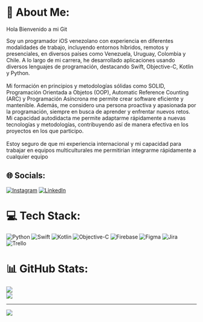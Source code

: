 # 💫 About Me:
Hola Bienvenido a mi Git

Soy un programador iOS venezolano con experiencia en diferentes modalidades de trabajo, incluyendo entornos híbridos, remotos y presenciales, en diversos países como Venezuela, Uruguay, Colombia y Chile. A lo largo de mi carrera, he desarrollado aplicaciones usando diversos lenguajes de programación, destacando Swift, Objective-C, Kotlin y Python.<br><br>Mi formación en principios y metodologías sólidas como SOLID, Programación Orientada a Objetos (OOP), Automatic Reference Counting (ARC) y Programación Asíncrona me permite crear software eficiente y mantenible. Además, me considero una persona proactiva y apasionada por la programación, siempre en busca de aprender y enfrentar nuevos retos. Mi capacidad autodidacta me permite adaptarme rápidamente a nuevas tecnologías y metodologías, contribuyendo así de manera efectiva en los proyectos en los que participo.<br><br>Estoy seguro de que mi experiencia internacional y mi capacidad para trabajar en equipos multiculturales me permitirían integrarme rápidamente a cualquier equipo


## 🌐 Socials:
[![Instagram](https://img.shields.io/badge/Instagram-%23E4405F.svg?logo=Instagram&logoColor=white)](https://instagram.com/https://www.instagram.com/bresnier_moreno?igsh=MXQ5NXB4dDQ4cDd5Mg%3D%3D&utm_source=qr) [![LinkedIn](https://img.shields.io/badge/LinkedIn-%230077B5.svg?logo=linkedin&logoColor=white)](https://linkedin.com/in/www.linkedin.com/in/bresnier-moreno-211074243) 

# 💻 Tech Stack:
![Python](https://img.shields.io/badge/python-3670A0?style=for-the-badge&logo=python&logoColor=ffdd54) ![Swift](https://img.shields.io/badge/swift-F54A2A?style=for-the-badge&logo=swift&logoColor=white) ![Kotlin](https://img.shields.io/badge/kotlin-%237F52FF.svg?style=for-the-badge&logo=kotlin&logoColor=white) ![Objective-C](https://img.shields.io/badge/OBJECTIVE--C-%233A95E3.svg?style=for-the-badge&logo=apple&logoColor=white) ![Firebase](https://img.shields.io/badge/firebase-a08021?style=for-the-badge&logo=firebase&logoColor=ffcd34) ![Figma](https://img.shields.io/badge/figma-%23F24E1E.svg?style=for-the-badge&logo=figma&logoColor=white) ![Jira](https://img.shields.io/badge/jira-%230A0FFF.svg?style=for-the-badge&logo=jira&logoColor=white) ![Trello](https://img.shields.io/badge/Trello-%23026AA7.svg?style=for-the-badge&logo=Trello&logoColor=white)
# 📊 GitHub Stats:

![](https://github-readme-streak-stats.herokuapp.com/?user=BresnierDev20&theme=radical&hide_border=false)<br/>
![](https://github-readme-stats.vercel.app/api/top-langs/?username=BresnierDev20&theme=radical&hide_border=false&include_all_commits=true&count_private=true&layout=compact)

---
[![](https://visitcount.itsvg.in/api?id=BresnierDev20&icon=0&color=0)](https://visitcount.itsvg.in)


<!-- Proudly created with GPRM ( https://gprm.itsvg.in ) -->
